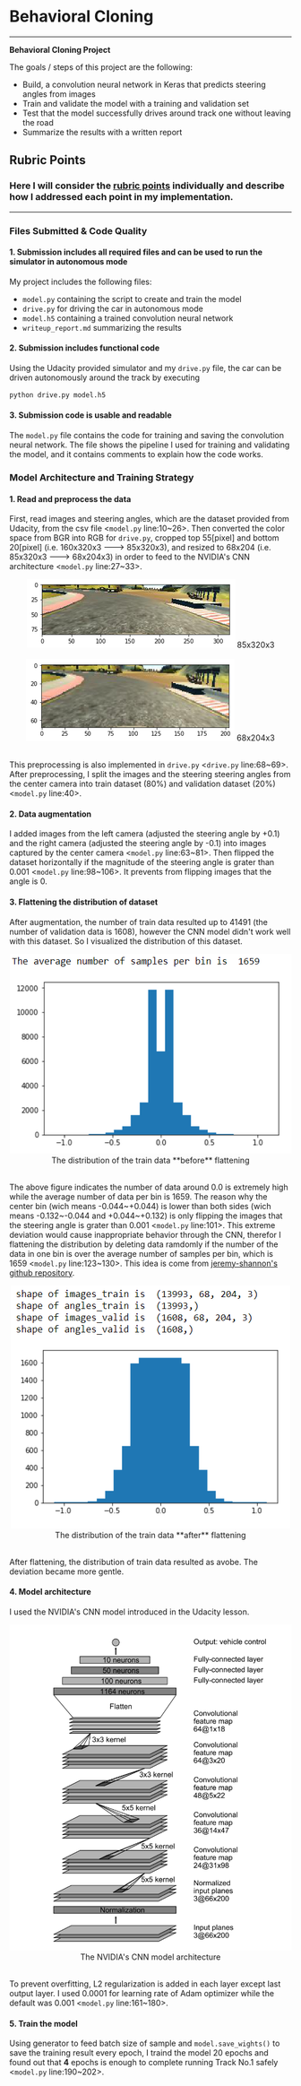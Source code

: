 # **Behavioral Cloning**

---

**Behavioral Cloning Project**

The goals / steps of this project are the following:
* Build, a convolution neural network in Keras that predicts steering angles from images
* Train and validate the model with a training and validation set
* Test that the model successfully drives around track one without leaving the road
* Summarize the results with a written report

## Rubric Points
### Here I will consider the [rubric points](https://review.udacity.com/#!/rubrics/432/view) individually and describe how I addressed each point in my implementation.  

---

### Files Submitted & Code Quality

#### 1. Submission includes all required files and can be used to run the simulator in autonomous mode

My project includes the following files:
* `model.py` containing the script to create and train the model
* `drive.py` for driving the car in autonomous mode
* `model.h5` containing a trained convolution neural network
* `writeup_report.md` summarizing the results

#### 2. Submission includes functional code
Using the Udacity provided simulator and my `drive.py` file, the car can be driven autonomously around the track by executing
```sh
python drive.py model.h5
```

#### 3. Submission code is usable and readable

The `model.py` file contains the code for training and saving the convolution neural network. The file shows the pipeline I used for training and validating the model, and it contains comments to explain how the code works.

### Model Architecture and Training Strategy

#### 1. Read and preprocess the data

First, read images and steering angles, which are the dataset provided from Udacity, from the csv file <`model.py` line:10~26>.
Then converted the color space from BGR into RGB for `drive.py`, cropped top 55[pixel] and bottom 20[pixel] (i.e. 160x320x3 ---> 85x320x3), and resized to 68x204 (i.e. 85x320x3 ---> 68x204x3) in order to feed to the NVIDIA's CNN architecture <`model.py` line:27~33>.

<div style="text-align:center">
<img src="./writeup_images/85x320x3.png">
85x320x3
</div><br/>

<div style="text-align:center">
<img src="./writeup_images/68x204x3.png">
68x204x3
</div><br/>

This preprocessing is also implemented in `drive.py` <`drive.py` line:68~69>.
After preprocessing, I split the images and the steering steering angles from the center camera into train dataset (80%) and validation dataset (20%) <`model.py` line:40>.

#### 2. Data augmentation

I added images from the left camera (adjusted the steering angle by +0.1) and the right camera (adjusted the steering angle by -0.1) into images captured by the center camera <`model.py` line:63~81>.
Then flipped the dataset horizontally if the magnitude of the steering angle is grater than 0.001 <`model.py` line:98~106>. It prevents from flipping images that the angle is 0.

#### 3. Flattening the distribution of dataset

After augmentation, the number of train data resulted up to 41491 (the number of validation data is 1608), however the CNN model didn't work well with this dataset. So I visualized the distribution of this dataset.

<div style="text-align:center">
<img src="./writeup_images/distribution_before_flattening.png">
The distribution of the train data **before** flattening
</div><br/>

The above figure indicates the number of data around 0.0 is extremely high while the average number of data per bin is 1659. The reason why the center bin (wich means -0.044~+0.044) is lower than both sides (wich means -0.132~-0.044 and +0.044~+0.132) is only flipping the images that the steering angle is grater than 0.001 <`model.py` line:101>.
This extreme deviation would cause inappropriate behavior through the CNN, therefor I flattening the distribution by deleting data ramdomly if the number of the data in one bin is over the average number of samples per bin, which is 1659 <`model.py` line:123~130>. This idea is come from [jeremy-shannon's github repository](https://github.com/jeremy-shannon/CarND-Behavioral-Cloning-Project/blob/master/README.md).

<div style="text-align:center">
<img src="./writeup_images/distribution_after_flattening.png">
The distribution of the train data **after** flattening
</div><br/>

After flattening, the distribution of train data resulted as avobe. The deviation became more gentle.

#### 4. Model architecture

I used the NVIDIA's CNN model introduced in the Udacity lesson.

<div style="text-align:center">
<img src="./writeup_images/nvidia_cnn_model.png">
The NVIDIA's CNN model architecture
</div><br/>

To prevent overfitting, L2 regularization is added in each layer except last output layer. I used 0.0001 for learning rate of Adam optimizer while the default was 0.001 <`model.py` line:161~180>.

#### 5. Train the model

Using generator to feed batch size of sample and `model.save_wights()` to save the training result every epoch, I traind the model 20 epochs and found out that **4** epochs is enough to complete running Track No.1 safely <`model.py` line:190~202>.
